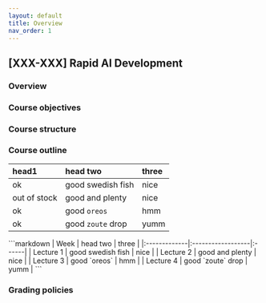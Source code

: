 ```yaml
---
layout: default
title: Overview
nav_order: 1
---
```


## [XXX-XXX] Rapid AI Development

### Overview

### Course objectives

### Course structure

### Course outline
<div class="code-example" markdown="1">

| head1        | head two          | three |
|:-------------|:------------------|:------|
| ok           | good swedish fish | nice  |
| out of stock | good and plenty   | nice  |
| ok           | good `oreos`      | hmm   |
| ok           | good `zoute` drop | yumm  |

</div>
```markdown
| Week         | head two          | three |
|:-------------|:------------------|:------|
| Lecture 1    | good swedish fish | nice  |
| Lecture 2    | good and plenty   | nice  |
| Lecture 3    | good `oreos`      | hmm   |
| Lecture 4    | good `zoute` drop | yumm  |
```

### Grading policies
